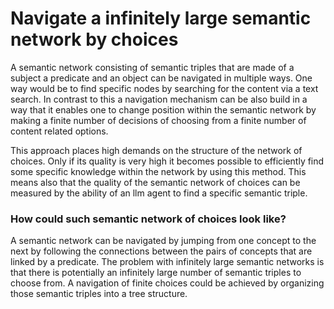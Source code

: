 # Navigate a infinitely large semantic network by choices

A semantic network consisting of semantic triples that are made of a subject a predicate and an object can be navigated in multiple ways. One way would be to find specific nodes by searching for the content via a text search. In contrast to this a navigation mechanism can be also build in a way that it enables one to change position within the semantic network by making a finite number of decisions of choosing from a finite number of content related options.

This approach places high demands on the structure of the network of choices. Only if its quality is very high it becomes possible to efficiently find some specific knowledge within the network by using this method. This means also that the quality of the semantic network of choices can be measured by the ability of an llm agent to find a specific semantic triple.

### How could such semantic network of choices look like?

A semantic network can be navigated by jumping from one concept to the next by following the connections between the pairs of concepts that are linked by a predicate. The problem with infinitely large semantic networks is that there is potentially an infinitely large number of semantic triples to choose from. A navigation of finite choices could be achieved by organizing those semantic triples into a tree structure.